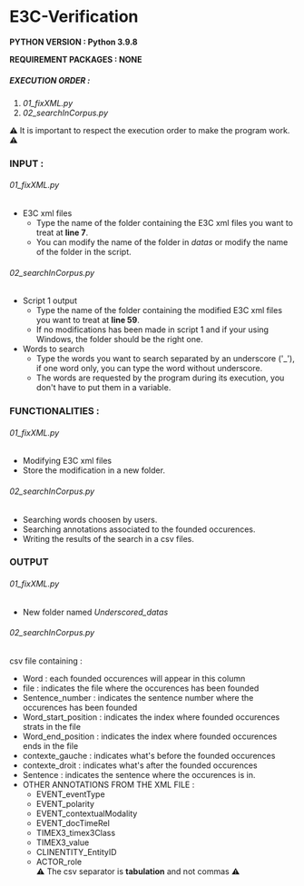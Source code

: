 # E3C-Verification

**PYTHON VERSION : Python 3.9.8**

**REQUIREMENT PACKAGES : NONE**

##### EXECUTION ORDER : 

1. _01_fixXML.py_
2. _02_searchInCorpus.py_

:warning: It is important to respect the execution order to make the program work. :warning:

### INPUT : 

###### _01_fixXML.py_
- E3C xml files
	- Type the name of the folder containing the E3C xml files you want to treat at **line 7**.
	- You can modify the name of the folder in _datas_ or modify the name of the folder in the script.
###### _02_searchInCorpus.py_
- Script 1 output
	- Type the name of the folder containing the modified E3C xml files you want to treat at **line 59**.
	- If no modifications has been made in script 1 and if your using Windows, the folder should be the right one.
- Words to search
	- Type the words you want to search separated by an underscore ('_'), if one word only, you can type the word without underscore.
	- The words are requested by the program during its execution, you don't have to put them in a variable.

### FUNCTIONALITIES :

###### _01_fixXML.py_
- Modifying E3C xml files
- Store the modification in a new folder.
###### _02_searchInCorpus.py_
- Searching words choosen by users.
- Searching annotations associated to the founded occurences.
- Writing the results of the search in a csv files.

### OUTPUT

###### _01_fixXML.py_

- New folder named _Underscored_datas_

###### _02_searchInCorpus.py_

csv file containing :
- Word : each founded occurences will appear in this column
- file	 : indicates the file where the occurences has been founded
- Sentence_number : indicates the sentence number where the occurences has been founded
- Word_start_position : indicates the index where founded occurences strats in the file
- Word_end_position	 : indicates the index where founded occurences ends in the file
- contexte_gauche	: indicates what's before the founded occurences
- contexte_droit : indicates what's after the founded occurences
- Sentence : indicates the sentence where the occurences is in. 
- OTHER ANNOTATIONS FROM THE XML FILE : 
	- EVENT_eventType
	- EVENT_polarity
	- EVENT_contextualModality
	- EVENT_docTimeRel
	- TIMEX3_timex3Class
	- TIMEX3_value
	- CLINENTITY_EntityID
	- ACTOR_role \
⚠️ The csv separator is **tabulation** and not commas ⚠️
